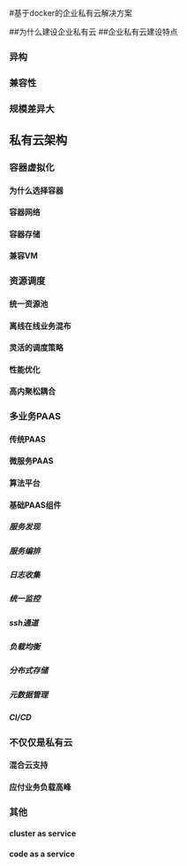 #基于docker的企业私有云解决方案

##为什么建设企业私有云
##企业私有云建设特点
### 异构
### 兼容性
### 规模差异大 

## 私有云架构
### 容器虚拟化
#### 为什么选择容器
#### 容器网络
#### 容器存储
#### 兼容VM

### 资源调度
#### 统一资源池
#### 离线在线业务混布
#### 灵活的调度策略
#### 性能优化
#### 高内聚松耦合

###  多业务PAAS

#### 传统PAAS
#### 微服务PAAS
#### 算法平台

#### 基础PAAS组件
##### 服务发现
##### 服务编排
##### 日志收集
##### 统一监控
##### ssh通道
##### 负载均衡
##### 分布式存储
##### 元数据管理
##### CI/CD


### 不仅仅是私有云
#### 混合云支持 
#### 应付业务负载高峰

### 其他
#### cluster as service
#### code as a service


  




